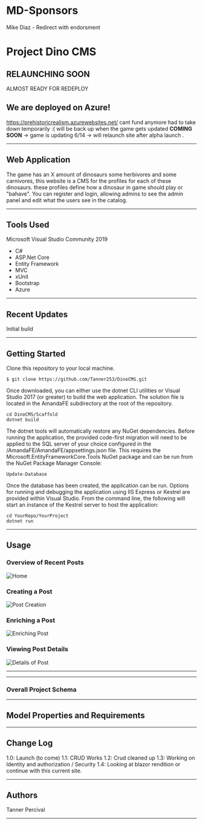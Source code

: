 # MD-Sponsors
Mike Diaz - Redirect with endorsment







# Project Dino CMS
RELAUNCHING SOON 
---------------------------------
ALMOST READY FOR REDEPLOY
## We are deployed on Azure!
https://prehistoricrealism.azurewebsites.net/
cant fund anymore had to take down temporarily :( will be back up when the game gets updated **COMING SOON** -> game is updating 6/14 -> will relaunch site after alpha launch .

---------------------------------
## Web Application
The game has an X amount of dinosaurs some herbivores and some carnivores, this website is a CMS for the profiles for each of these dinosaurs. these profiles define how a dinosaur in game should play or "bahave". You can register and login, allowing admins to see the admin panel and edit what the users see in the catalog.

---------------------------------

## Tools Used
Microsoft Visual Studio Community 2019

- C#
- ASP.Net Core
- Entity Framework
- MVC
- xUnit
- Bootstrap
- Azure


---------------------------------

## Recent Updates
Initial build

---------------------------

## Getting Started

Clone this repository to your local machine.
```
$ git clone https://github.com/Tanner253/DinoCMS.git
```
Once downloaded, you can either use the dotnet CLI utilities or Visual Studio 2017 (or greater) to build the web application. The solution file is located in the AmandaFE subdirectory at the root of the repository.
```
cd DinoCMS/Scaffold
dotnet build
```
The dotnet tools will automatically restore any NuGet dependencies. Before running the application, the provided code-first migration will need to be applied to the SQL server of your choice configured in the /AmandaFE/AmandaFE/appsettings.json file. This requires the Microsoft.EntityFrameworkCore.Tools NuGet package and can be run from the NuGet Package Manager Console:
```
Update-Database
```
Once the database has been created, the application can be run. Options for running and debugging the application using IIS Express or Kestrel are provided within Visual Studio. From the command line, the following will start an instance of the Kestrel server to host the application:
```
cd YourRepo/YourProject
dotnet run
```

---------------------------------

## Usage


### Overview of Recent Posts
![Home](/DinoCMS/DinoCMS/Data/Readme/Home.JPG)

### Creating a Post
![Post Creation](/DinoCMS/DinoCMS/Data/Readme/Create.JPG)

### Enriching a Post
![Enriching Post](/DinoCMS/DinoCMS/Data/Readme/DIndex.JPG)

### Viewing Post Details
![Details of Post](/DinoCMS/DinoCMS/Data/Readme/Details.JPG)

---------------------------

---------------------------

### Overall Project Schema

---------------------------
## Model Properties and Requirements
---------------------------

## Change Log
1.0: Launch (to come)
1.1: CRUD Works
1.2: Crud cleaned up
1.3: Working on Identity and authorization / Security
1.4: Looking at blazor rendition or continue with this current site.

------------------------------

## Authors
Tanner Percival

------------------------------
